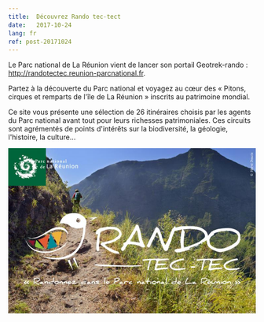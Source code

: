 ```yaml
---
title:  Découvrez Rando tec-tect
date:   2017-10-24
lang: fr
ref: post-20171024
---
```



Le Parc national de La Réunion vient de lancer son portail Geotrek-rando : <a href="http://randotectec.reunion-parcnational.fr" target="_blank">http://randotectec.reunion-parcnational.fr</a>.

Partez à la découverte du Parc national et voyagez au cœur des « Pitons, cirques et remparts de l'île de La Réunion » inscrits au patrimoine mondial.

Ce site vous présente une sélection de 26 itinéraires choisis par les agents du Parc national avant tout pour leurs richesses patrimoniales. Ces circuits sont agrémentés de points d'intérêts sur la biodiversité, la géologie, l'histoire, la culture...

<a href="http://randotectec.reunion-parcnational.fr" target="_blank"><img style="max-width: 100%;" src="assets/img/rando-tec-tec.jpg"></a>

